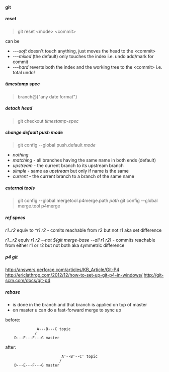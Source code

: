 #### git

##### reset 

> git reset \<mode\> \<commit\>

<mode> can be

- *---soft* doesn't touch anything, just moves the head to the \<commit\>
- *---mixed* (the default) only touches the index i.e. undo add/mark for commit
- *---hard* reverts both the index and the working tree to the \<commit\> i.e. total undo!

##### timestamp spec

> branch@{"any date format"}

##### detach head

> git checkout *timestamp-spec*

##### change default push mode

> git config --global push.default *mode*

- *nothing*
- *matching* - all branches having the same name in both ends (default)
- *upstream* - the current branch to its upstream branch
- *simple* - same as *upstream* but only if name is the same
- *current* - the current branch to a branch of the same name

##### external tools

> git config --global mergetool.p4merge.path *path*
> git config --global merge.tool p4merge

##### ref specs

*r1..r2* equiv to *^r1 r2* - comits reachable from r2 but not r1 aka set difference

*r1...r2* equiv *r1 r2 --not $(git merge-base --all r1 r2)* - commits reachable from either r1 or r2 but not both aka symmetric difference

##### p4 git

http://answers.perforce.com/articles/KB_Article/Git-P4
http://ericlathrop.com/2012/12/how-to-set-up-git-p4-in-windows/
http://git-scm.com/docs/git-p4

##### rebase

- is done in the branch and that branch is applied on top of master
- on master u can do a fast-forward merge to sync up

before:
```
              A---B---C topic
             /
    D---E---F---G master
```

after:
```
                         A'--B'--C' topic
                        /
    D---E---F---G master
```
